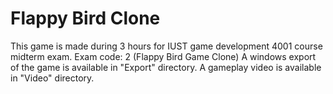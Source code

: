 # Flappy Bird Clone
This game is made during 3 hours for IUST game development 4001 course midterm exam.
Exam code: 2 (Flappy Bird Game Clone)
A windows export of the game is available in "Export" directory.
A gameplay video is available in "Video" directory.

